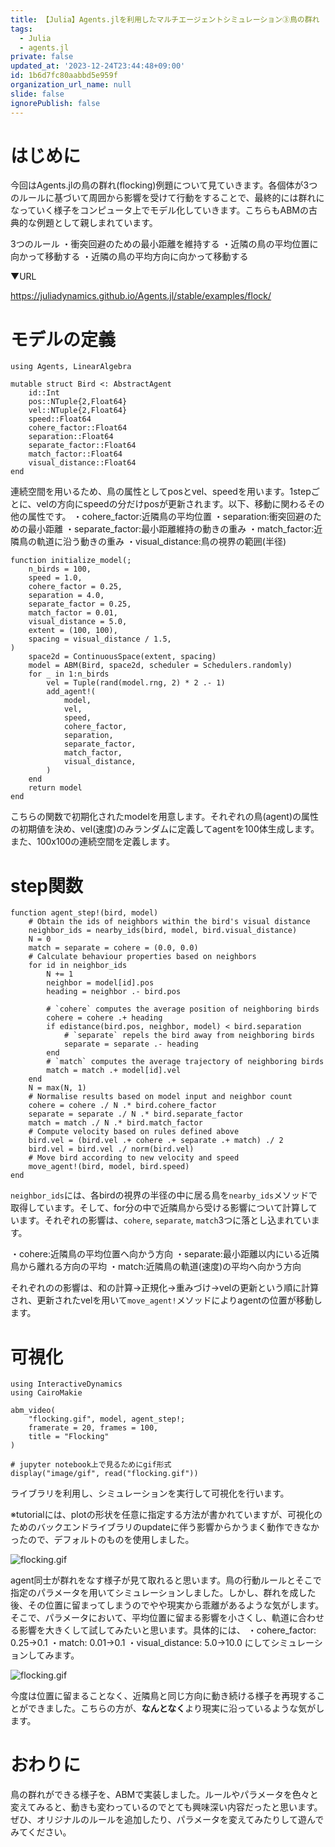 ```yaml
---
title: 【Julia】Agents.jlを利用したマルチエージェントシミュレーション③鳥の群れ
tags:
  - Julia
  - agents.jl
private: false
updated_at: '2023-12-24T23:44:48+09:00'
id: 1b6d7fc80aabbd5e959f
organization_url_name: null
slide: false
ignorePublish: false
---
```


# はじめに
今回はAgents.jlの鳥の群れ(flocking)例題について見ていきます。各個体が3つのルールに基づいて周囲から影響を受けて行動をすることで、最終的には群れになっていく様子をコンピュータ上でモデル化していきます。こちらもABMの古典的な例題として親しまれています。

3つのルール
・衝突回避のための最小距離を維持する
・近隣の鳥の平均位置に向かって移動する
・近隣の鳥の平均方向に向かって移動する

▼URL

https://juliadynamics.github.io/Agents.jl/stable/examples/flock/

# モデルの定義

```julia:
using Agents, LinearAlgebra

mutable struct Bird <: AbstractAgent
    id::Int
    pos::NTuple{2,Float64}
    vel::NTuple{2,Float64}
    speed::Float64
    cohere_factor::Float64
    separation::Float64
    separate_factor::Float64
    match_factor::Float64
    visual_distance::Float64
end
```

連続空間を用いるため、鳥の属性としてposとvel、speedを用います。1stepごとに、velの方向にspeedの分だけposが更新されます。以下、移動に関わるその他の属性です。
・cohere_factor:近隣鳥の平均位置
・separation:衝突回避のための最小距離
・separate_factor:最小距離維持の動きの重み
・match_factor:近隣鳥の軌道に沿う動きの重み
・visual_distance:鳥の視界の範囲(半径)

```julia:
function initialize_model(;
    n_birds = 100,
    speed = 1.0,
    cohere_factor = 0.25,
    separation = 4.0,
    separate_factor = 0.25,
    match_factor = 0.01,
    visual_distance = 5.0,
    extent = (100, 100),
    spacing = visual_distance / 1.5,
)
    space2d = ContinuousSpace(extent, spacing)
    model = ABM(Bird, space2d, scheduler = Schedulers.randomly)
    for _ in 1:n_birds
        vel = Tuple(rand(model.rng, 2) * 2 .- 1)
        add_agent!(
            model,
            vel,
            speed,
            cohere_factor,
            separation,
            separate_factor,
            match_factor,
            visual_distance,
        )
    end
    return model
end
```

こちらの関数で初期化されたmodelを用意します。それぞれの鳥(agent)の属性の初期値を決め、vel(速度)のみランダムに定義してagentを100体生成します。また、100x100の連続空間を定義します。

# step関数

```julia:
function agent_step!(bird, model)
    # Obtain the ids of neighbors within the bird's visual distance
    neighbor_ids = nearby_ids(bird, model, bird.visual_distance)
    N = 0
    match = separate = cohere = (0.0, 0.0)
    # Calculate behaviour properties based on neighbors
    for id in neighbor_ids
        N += 1
        neighbor = model[id].pos
        heading = neighbor .- bird.pos

        # `cohere` computes the average position of neighboring birds
        cohere = cohere .+ heading
        if edistance(bird.pos, neighbor, model) < bird.separation
            # `separate` repels the bird away from neighboring birds
            separate = separate .- heading
        end
        # `match` computes the average trajectory of neighboring birds
        match = match .+ model[id].vel
    end
    N = max(N, 1)
    # Normalise results based on model input and neighbor count
    cohere = cohere ./ N .* bird.cohere_factor
    separate = separate ./ N .* bird.separate_factor
    match = match ./ N .* bird.match_factor
    # Compute velocity based on rules defined above
    bird.vel = (bird.vel .+ cohere .+ separate .+ match) ./ 2
    bird.vel = bird.vel ./ norm(bird.vel)
    # Move bird according to new velocity and speed
    move_agent!(bird, model, bird.speed)
end
```

`neighbor_ids`には、各birdの視界の半径の中に居る鳥を`nearby_ids`メソッドで取得しています。そして、for分の中で近隣鳥から受ける影響について計算しています。それぞれの影響は、`cohere`, `separate`, `match`3つに落とし込まれています。

・cohere:近隣鳥の平均位置へ向かう方向
・separate:最小距離以内にいる近隣鳥から離れる方向の平均
・match:近隣鳥の軌道(速度)の平均へ向かう方向

それぞれのの影響は、和の計算→正規化→重みづけ→velの更新という順に計算され、更新されたvelを用いて`move_agent!`メソッドによりagentの位置が移動します。

# 可視化

```julia:
using InteractiveDynamics
using CairoMakie

abm_video(
    "flocking.gif", model, agent_step!;
    framerate = 20, frames = 100,
    title = "Flocking"
)

# jupyter notebook上で見るためにgif形式
display("image/gif", read("flocking.gif"))
```

ライブラリを利用し、シミュレーションを実行して可視化を行います。

※tutorialには、plotの形状を任意に指定する方法が書かれていますが、可視化のためのバックエンドライブラリのupdateに伴う影響からかうまく動作できなかったので、デフォルトのものを使用しました。

![flocking.gif](https://qiita-image-store.s3.ap-northeast-1.amazonaws.com/0/614347/b76a4337-d57b-6492-6ae3-18527bbc5c65.gif)

agent同士が群れをなす様子が見て取れると思います。鳥の行動ルールとそこで指定のパラメータを用いてシミュレーションしました。しかし、群れを成した後、その位置に留まってしまうのでやや現実から乖離があるような気がします。そこで、パラメータにおいて、平均位置に留まる影響を小さくし、軌道に合わせる影響を大きくして試してみたいと思います。具体的には、
・cohere_factor: 0.25→0.1
・match: 0.01→0.1
・visual_distance: 5.0→10.0
にしてシミュレーションしてみます。

![flocking.gif](https://qiita-image-store.s3.ap-northeast-1.amazonaws.com/0/614347/cf2140fc-86ca-a765-e1b4-7a12f57f61cf.gif)

今度は位置に留まることなく、近隣鳥と同じ方向に動き続ける様子を再現することができました。こちらの方が、**なんとなく**より現実に沿っているような気がします。

# おわりに
鳥の群れができる様子を、ABMで実装しました。ルールやパラメータを色々と変えてみると、動きも変わっているのでとても興味深い内容だったと思います。ぜひ、オリジナルのルールを追加したり、パラメータを変えてみたりして遊んでみてください。
